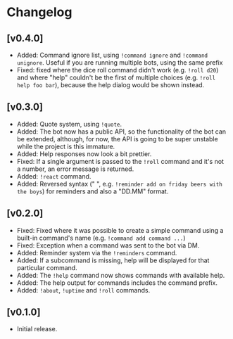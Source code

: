 # Changelog

## [v0.4.0]

* Added: Command ignore list, using `!command ignore` and `!command unignore`. Useful if you are running multiple bots, using the same prefix
* Fixed: fixed where the dice roll command didn't work (e.g. `!roll d20`) and where "help" couldn't be the first of multiple choices (e.g. `!roll help foo bar`), because the help dialog would be shown instead.

## [v0.3.0]

* Added: Quote system, using `!quote`.
* Added: The bot now has a public API, so the functionality of the bot can be extended, although, for now, the API is going to be super unstable while the project is this immature.
* Added: Help responses now look a bit prettier.
* Fixed: If a single argument is passed to the `!roll` command and it's not a number, an error message is returned.
* Added: `!react` command.
* Added: Reversed syntax ("<when> <what>", e.g. `!reminder add on friday beers with the boys`) for reminders and also a "DD.MM" format.

## [v0.2.0]

* Fixed: Fixed where it was possible to create a simple command using a built-in command's name (e.g. `!command add command ...`)
* Fixed: Exception when a command was sent to the bot via DM.
* Added: Reminder system via the `!reminders` command.
* Added: If a subcommand is missing, help will be displayed for that particular command.
* Added: The `!help` command now shows commands with available help.
* Added: The help output for commands includes the command prefix.
* Added: `!about`, `!uptime` and `!roll` commands.

## [v0.1.0]

* Initial release.
